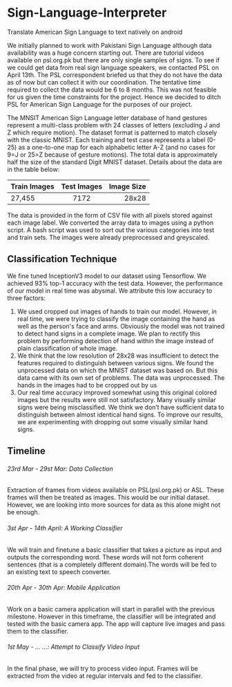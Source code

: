 # Sign-Language-Interpreter
Translate American Sign Language to text natively on android

We initially planned to work with Pakistani Sign Language although data availability was a huge
concern starting out. There are tutorial videos available on psl.org.pk but there are only single
samples of signs. To see if we could get data from real sign language speakers, we contacted
PSL on April 13th. The PSL correspondent briefed us that they do not have the data as of now
but can collect it with our coordination. The tentative time required to collect the data would be 6
to 8 months. This was not feasible for us given the time constraints for the project. Hence we
decided to ditch PSL for American Sign Language for the purposes of our project.

The MNSIT American Sign Language letter database of hand gestures represent a multi-class
problem with 24 classes of letters (excluding J and Z which require motion). The dataset format
is patterned to match closely with the classic MNIST. Each training and test case represents a
label (0-25) as a one-to-one map for each alphabetic letter A-Z (and no cases for 9=J or 25=Z
because of gesture motions). The total data is approximately half the size of the standard Digit
MNIST dataset. Details about the data are in the table below:

| Train Images | Test Images | Image Size |
| -------------|:-----------:| ----------:|
| 27,455       | 7172        | 28x28      |

The data is provided in the form of CSV file with all pixels stored against each image label. We
converted the array data to images using a python script. A bash script was used to sort out the
various categories into test and train sets. The images were already preprocessed and greyscaled.

## Classification Technique

We fine tuned InceptionV3 model to our dataset using Tensorflow. We achieved 93% top-1
accuracy with the test data. However, the performance of our model in real time was abysmal.
We attribute this low accuracy to three factors:
1. We used cropped out images of hands to train our model. However, in real time, we
were trying to classify the image containing the hand as well as the person's face and
arms. Obviously the model was not trained to detect hand signs in a complete image.
We plan to rectify this problem by performing detection of hand within the image instead
of plain classification of whole image.
2. We think that the low resolution of 28x28 was insufficient to detect the features required
to distinguish between various signs. We found the unprocessed data on which the
MNIST dataset was based on. But this data came with its own set of problems. The data
was unprocessed. The hands in the images had to be cropped out by us
3. Our real time accuracy improved somewhat using this original colored images but the
results were still not satisfactory. Many visually similar signs were being misclassified.
We think we don’t have sufficient data to distinguish between almost identical hand 
signs. To improve our results, we are experimenting with dropping out some visually
similar hand signs.

## Timeline

###### 23rd Mar - 29st Mar: Data Collection
Extraction of frames from videos available on PSL(psl.org.pk) or ASL.
These frames will then be treated as images. This would be our
initial dataset. However, we are looking into more sources for data
as this alone might not be enough.

###### 3st Apr - 14th April: A Working Classifier
We will train and finetune a basic classifier that takes a picture as
input and outputs the corresponding word. These words will not form
coherent sentences (that is a completely different domain).The words will
be fed to an existing text to speech converter.

###### 20th Apr - 30th Apr: Mobile Application
Work on a basic camera application will start in parallel with the
previous milestone. However in this timeframe, the classifier will be
integrated and tested with the basic camera app. The app will capture
live images and pass them to the classifier.

###### 1st May - ... ...: Attempt to Classify Video Input
In the final phase, we will try to process video input. Frames will be
extracted from the video at regular intervals and fed to the classifier.
_<Milestone delayed due to ESEs>_

